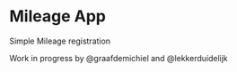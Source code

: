 Mileage App
===========

Simple Mileage registration

Work in progress by @graafdemichiel and @lekkerduidelijk
